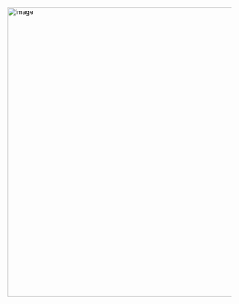 <img width="640" height="652" alt="image" src="https://github.com/user-attachments/assets/b6330a0e-60e3-4bdf-8078-36c6cb33f8a2" />
